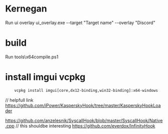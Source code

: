 

# Kernegan
Run ui overlay ui_overlay.exe --target "Target name" --overlay "Discord"

# build
Run tools\x64compile.ps1

# install imgui vcpkg
```ps
	vcpkg install imgui[core,dx12-binding,win32-binding]:x64-windows
```

// helpfull link
https://github.com/iPower/KasperskyHook/tree/master/KasperskyHookLoader

https://github.com/anzelesnik/SyscallHook/blob/master/SyscallHook/Native.cpp // this shouldbe interesting
https://github.com/everdox/InfinityHook
